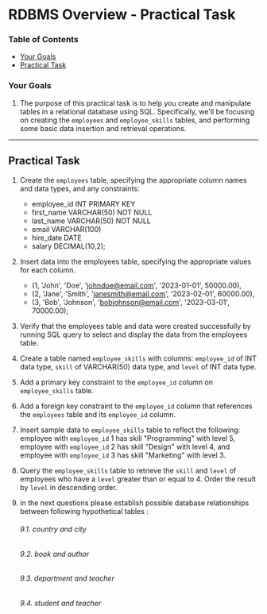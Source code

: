 # RDBMS Overview - Practical Task


### Table of Contents
<!-- TOC -->
* [Your Goals](#your-goals)
* [Practical Task](#practical-task)
<!-- TOC -->

### Your Goals
1.  The purpose of this practical task is to help you create and manipulate tables in a relational database using SQL. Specifically, we'll be focusing on creating the `employees` and `employee_skills` tables, and performing some basic data insertion and retrieval operations.
---

## Practical Task  
1.  Create the `employees` table, specifying the appropriate column names and data types, and any constraints: 
	 - employee_id INT PRIMARY KEY
	 - first_name VARCHAR(50) NOT NULL
	 - last_name VARCHAR(50) NOT NULL 
	 - email VARCHAR(100)
	 - hire_date DATE
	 - salary DECIMAL(10,2);
    
2.  Insert data into the employees table, specifying the appropriate values for each column.
    - (1, 'John', 'Doe', '[johndoe@email.com](mailto:johndoe@email.com)', '2023-01-01', 50000.00), 
    - (2, 'Jane', 'Smith', '[janesmith@email.com](mailto:janesmith@email.com)', '2023-02-01', 60000.00), 
    - (3, 'Bob', 'Johnson', '[bobjohnson@email.com](mailto:bobjohnson@email.com)', '2023-03-01', 70000.00);
    
3.  Verify that the employees table and data were created successfully by running SQL query to select and display the data from the employees table.

4.  Create a table named `employee_skills` with columns: `employee_id` of INT data type, `skill` of VARCHAR(50) data type, and `level` of INT data type.

5.  Add a primary key constraint to the `employee_id` column on  `employee_skills` table.

6.  Add a foreign key constraint to the `employee_id` column that references the `employees` table and its `employee_id` column.

7.  Insert sample data to `employee_skills` table to reflect the following: employee with `employee_id` 1 has skill "Programming" with level 5, employee with `employee_id` 2 has skill "Design" with level 4, and employee with `employee_id` 3 has skill "Marketing" with level 3.
 
8.  Query the `employee_skills` table to retrieve the `skill` and `level` of employees who have a `level` greater than or equal to 4. Order the result by `level` in descending order.

9.  in the next questions please establish possible database relationships between following hypothetical tables :
    ###### 9.1. country and city
    ###### 9.2. book and author
    ###### 9.3. department and teacher
    ###### 9.4. student and teacher